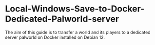 # Local-Windows-Save-to-Docker-Dedicated-Palworld-server
The aim of this guide is to transfer a world and its players to a dedicated server palworld on Docker installed on Debian 12.
